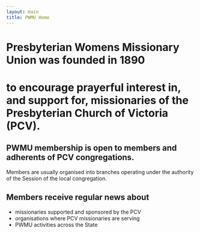 ```yaml
---
layout: main
title: PWMU Home
---
```


# Presbyterian Womens Missionary Union was founded in 1890 

# to encourage prayerful interest in, and support for, missionaries of the Presbyterian Church of Victoria (PCV).

## PWMU membership is open to members and adherents of PCV congregations. 
Members are usually organised into branches operating under the authority of the Session of the local congregation.

## Members receive regular news about
- missionaries supported and sponsored by the PCV
- organisations where PCV missionaries are serving
- PWMU activities across the State


